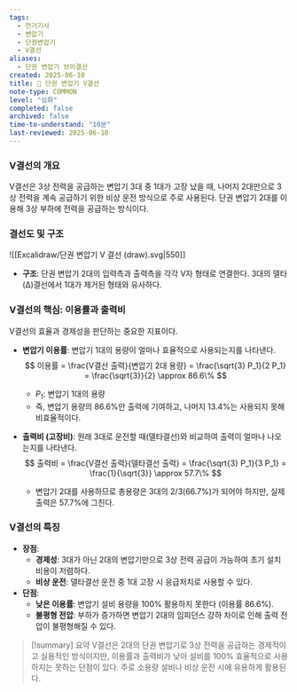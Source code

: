 ```yaml
---
tags:
  - 전기기사
  - 변압기
  - 단권변압기
  - V결선
aliases:
  - 단권 변압기 브이결선
created: 2025-06-10
title: 📝 단권 변압기 V결선
note-type: COMMON
level: "심화"
completed: false
archived: false
time-to-understand: "10분"
last-reviewed: 2025-06-10
---
```


### V결선의 개요
V결선은 3상 전력을 공급하는 변압기 3대 중 1대가 고장 났을 때, 나머지 2대만으로 3상 전력을 계속 공급하기 위한 비상 운전 방식으로 주로 사용된다. 단권 변압기 2대를 이용해 3상 부하에 전력을 공급하는 방식이다.

### 결선도 및 구조
![[Excalidraw/단권 변압기 V 결선 (draw).svg|550]]

- **구조**: 단권 변압기 2대의 입력측과 출력측을 각각 V자 형태로 연결한다. 3대의 델타(Δ)결선에서 1대가 제거된 형태와 유사하다.

### V결선의 핵심: 이용률과 출력비

V결선의 효율과 경제성을 판단하는 중요한 지표이다.

- **변압기 이용률**: 변압기 1대의 용량이 얼마나 효율적으로 사용되는지를 나타낸다.
    $$
    이용률 = \frac{V결선 출력}{변압기 2대 용량} = \frac{\sqrt{3} P_1}{2 P_1} = \frac{\sqrt{3}}{2} \approx 86.6\%
    $$
    - $P_1$: 변압기 1대의 용량
    - 즉, 변압기 용량의 86.6%만 출력에 기여하고, 나머지 13.4%는 사용되지 못해 비효율적이다.

- **출력비 (고장비)**: 원래 3대로 운전할 때(델타결선)와 비교하여 출력이 얼마나 나오는지를 나타낸다.
    $$
    출력비 = \frac{V결선 출력}{델타결선 출력} = \frac{\sqrt{3} P_1}{3 P_1} = \frac{1}{\sqrt{3}} \approx 57.7\%
    $$
    - 변압기 2대를 사용하므로 총용량은 3대의 2/3(66.7%)가 되어야 하지만, 실제 출력은 57.7%에 그친다.

### V결선의 특징
- **장점**:
    - **경제성**: 3대가 아닌 2대의 변압기만으로 3상 전력 공급이 가능하여 초기 설치 비용이 저렴하다.
    - **비상 운전**: 델타결선 운전 중 1대 고장 시 응급처치로 사용할 수 있다.
- **단점**:
    - **낮은 이용률**: 변압기 설비 용량을 100% 활용하지 못한다 (이용률 86.6%).
    - **불평형 전압**: 부하가 증가하면 변압기 2대의 임피던스 강하 차이로 인해 출력 전압이 불평형해질 수 있다.

>[!summary] 요약
>V결선은 2대의 단권 변압기로 3상 전력을 공급하는 경제적이고 실용적인 방식이지만, 이용률과 출력비가 낮아 설비를 100% 효율적으로 사용하지는 못하는 단점이 있다. 주로 소용량 설비나 비상 운전 시에 유용하게 활용된다. 
